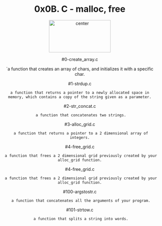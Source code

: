 <div align="center">
<h1 align="center">0x0B. C - malloc, free</h1>

<p align="center">
<img src="https://assets.imaginablefutures.com/media/images/ALX_Logo.max-200x150.png" alt="center" style="width:200px; height:105px"/>
</p>

#0-create_array.c

`a function that creates an array of chars, and initializes it with a specific char.

#1-strdup.c

 `a function that returns a pointer to a newly allocated space in memory, which contains a copy of the string given as a parameter.`

#2-str_concat.c

 ` a function that concatenates two strings.`

#3-alloc_grid.c

 ` a function that returns a pointer to a 2 dimensional array of integers.`

#4-free_grid.c

 ` a function that frees a 2 dimensional grid previously created by your alloc_grid function.`

#4-free_grid.c

 ` a function that frees a 2 dimensional grid previously created by your alloc_grid function.`

#100-argstostr.c

 ` a function that concatenates all the arguments of your program.`

#101-strtow.c

 ` a function that splits a string into words.`
